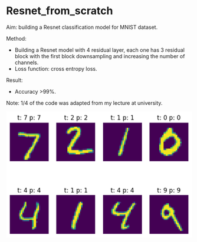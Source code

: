 # Resnet_from_scratch
Aim: building a Resnet classification model for MNIST dataset.

Method:
+ Building a Resnet model with 4 residual layer, each one has 3 residual block with the first block downsampling and increasing the number of channels.
+ Loss function: cross entropy loss.

Result:
+ Accuracy >99%.

Note: 1/4 of the code was adapted from my lecture at university.

![result](images/result.png)
